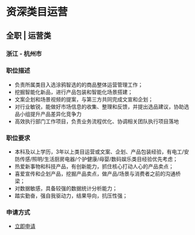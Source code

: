 
# 资深类目运营
## 全职  |  运营类
### 浙江 - 杭州市

### 职位描述
- 负责所属类目入选涂鸦智选的的商品整体运营管理工作；
- 挖掘智能化新品，进行产品包装和智能化场景搭建；
- 文案企划和场景视频的提案，与第三方共同完成文宣和企划；
- 对行业敏锐，能做好市场信息的收集、整理和反馈，并提出选品建议，协助选品小组提升产品差异化竞争力
- 高效执行部门工作项目，负责业务流程优化、协调相关团队执行项目落地
### 职位要求
- 本科及以上学历，3年以上类目运营或文案、企划、产品包装经验，有电工/安防传感/照明/生活厨房电器/个护健康/母婴/数码娱乐类目经验优先考虑；
- 热爱新事物和科技产品，有创新能力，抓住核心打动人心的产品卖点；
- 喜爱宣传和企划产品，挖掘产品卖点，做产品/场景与消费者之前的沟通桥梁；
- 对数据敏感，具备较强的数据统计分析能力；
- 踏实勤奋，强自我驱动力，结果导向，抗压性强；
### 申请方式
- <a href="mailto:hr@tuya.com?subject=求职简历-资深类目运营-来自GitHub">立即申请</a>